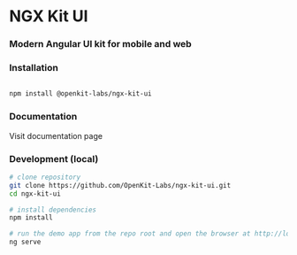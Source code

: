 

# NGX Kit UI
### Modern Angular UI kit for mobile and web

### Installation
```bash

npm install @openkit-labs/ngx-kit-ui

```

### Documentation

Visit documentation page

### Development (local)

```bash
# clone repository
git clone https://github.com/OpenKit-Labs/ngx-kit-ui.git
cd ngx-kit-ui

# install dependencies
npm install

# run the demo app from the repo root and open the browser at http://localhost:4199
ng serve
```
